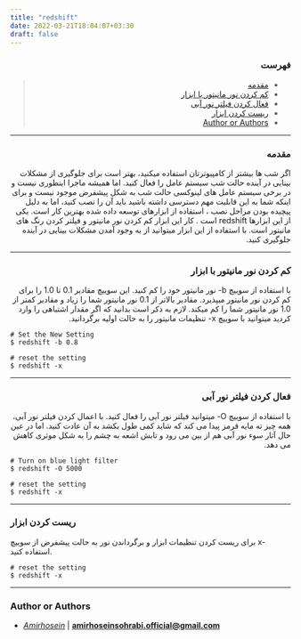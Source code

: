 ```yaml
---
title: "redshift"
date: 2022-03-21T18:04:07+03:30
draft: false
---
```




<div dir='rtl'>

### فهرست
  
> - [مقدمه](#مقدمه)
> - [کم کردن نور مانیتور با ابزار](#کم-کردن-نور-مانیتور-با-ابزار)
> - [فعال کردن فیلتر نور آبی](#فعال-کردن-فیلتر-نور-آبی)
> - [ریست کردن ابزار](#ریست-کردن-ابزار)
> - [Author or Authors](#author-or-authors)
</div>



---
<div dir='rtl'>

### مقدمه
اگر شب ها بیشتر از کامپیوترتان استفاده میکنید، بهتر است برای جلوگیری از مشکلات بینایی در آینده حالت شب سیستم عامل را فعال کنید. اما همیشه ماجرا اینطوری نیست و در برخی سیستم عامل های لینوکسی حالت شب به شکل پیشفرض موجود نیست و برای اینکه شما به این قابلیت مهم دسترسی داشته باشید باید آن را نصب کنید، اما به دلیل پیچیده بودن مراحل نصب ، استفاده از ابزارهای توسعه داده شده بهترین کار است. یکی از این ابزارها redshift است . کار این ابزار کم کردن نور مانیتور و فیلتر کردن رنگ های مانیتور است. با استفاده از این ابزار میتوانید از به وجود آمدن مشکلات بینایی در آینده جلوگیری کنید.
</div>

---
<div dir='rtl'>

### کم کردن نور مانیتور با ابزار
با استفاده از سوییچ b- نور مانیتور خود را کم کنید. این سوییچ مقادیر 0.1 تا 1.0 را برای کم کردن نور مانیتور میپذیرد. مقادیر بالاتر از 0.1 نور مانیتور شما را زیاد و مقادیر کمتر از 1.0 نور مانیتور شما را کم میکند. لازم به ذکر است بدانید که اگر مقدار اشتباهی را وارد کردید میتوانید با سوییچ x- تنظیمات مانیتور را به حالت اولیه برگردانید.

</div>
    
    # Set the New Setting
    $ redshift -b 0.8

    # reset the setting
    $ redshift -x

---
<div dir='rtl'>

### فعال کردن فیلتر نور آبی
با استفاده از سوییچ O- میتوانید فیلتر نور آبی را فعال کنید. با اعمال کردن فیلتر نور آبی، همه چیز ته مایه قرمز پیدا می کند که شاید کمی طول بکشد به آن عادت کنید. اما در عین حال آثار سوء نور آبی هم از بین می رود و تابش اشعه به چشم را به شکل موثری کاهش می دهد.

</div>

    # Turn on blue light filter
    $ redshift -O 5000

    # reset the setting
    $ redshift -x

---

### ریست کردن ابزار
برای ریست کردن تنظیمات ابزار و برگرداندن نور به حالت پیشفرض از سوییچ x- استفاده کنید.
</div>

    # reset the setting
    $ redshift -x

---
### Author or Authors

- *[Amirhosein](https://github.com/amirhoseinsb)* | **<amirhoseinsohrabi.official@gmail.com>**
